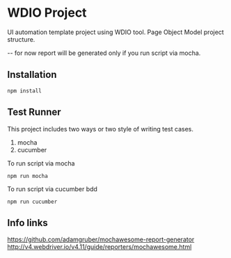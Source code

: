 # WDIO Project

UI automation template project using WDIO tool.
Page Object Model project structure.

-- for now report will be generated only if you run script via mocha. 

## Installation

```
npm install
```

## Test Runner

This project includes two ways or two style of writing test cases.
1. mocha
2. cucumber

To run script via mocha
```npm
npm run mocha 
```
To run script via cucumber bdd
```npm
npm run cucumber
```

## Info links
https://github.com/adamgruber/mochawesome-report-generator http://v4.webdriver.io/v4.11/guide/reporters/mochawesome.html
